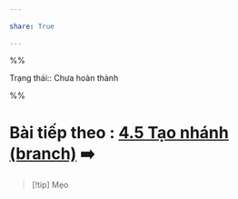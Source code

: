 ---  
share: True  
---  
%%  
Trạng thái:: Chưa hoàn thành  
%%  
# Bài tiếp theo : [4.5 Tạo nhánh (branch)](./4.5%20T%E1%BA%A1o%20nh%C3%A1nh%20(branch).md) ➡️  
  
> [!tip] Mẹo  
